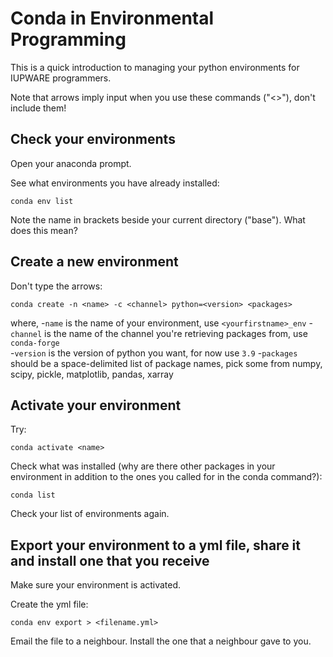 # Conda in Environmental Programming
This is a quick introduction to managing your python environments for IUPWARE programmers. 

Note that arrows imply input when you use these commands ("<>"), don't include them!

## Check your environments

Open your anaconda prompt.

See what environments you have already installed:
```
conda env list
```

Note the name in brackets beside your current directory ("base"). What does this mean?

## Create a new environment

Don't type the arrows:
```
conda create -n <name> -c <channel> python=<version> <packages>
```
where,
    -```name``` is the name of your environment, use ```<yourfirstname>_env```
    -```channel``` is the name of the channel you're retrieving packages from, use ```conda-forge```  
    -```version``` is the version of python you want, for now use ```3.9```
    -```packages``` should be a space-delimited list of package names, pick some from numpy, scipy, pickle, matplotlib, pandas, xarray
    

## Activate your environment

Try:
```
conda activate <name>
```

Check what was installed (why are there other packages in your environment in addition to the ones you called for in the conda command?):
```
conda list
```

Check your list of environments again.


## Export your environment to a yml file, share it and install one that you receive

Make sure your environment is activated.

Create the yml file:
```
conda env export > <filename.yml>
```

Email the file to a neighbour. Install the one that a neighbour gave to you.

